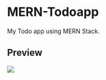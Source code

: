 # MERN-Todoapp
My Todo app using MERN Stack.

## Preview
<img src="https://user-images.githubusercontent.com/85039185/210167483-c82f7878-26cd-4af7-b9da-ac51f300546c.png" />
